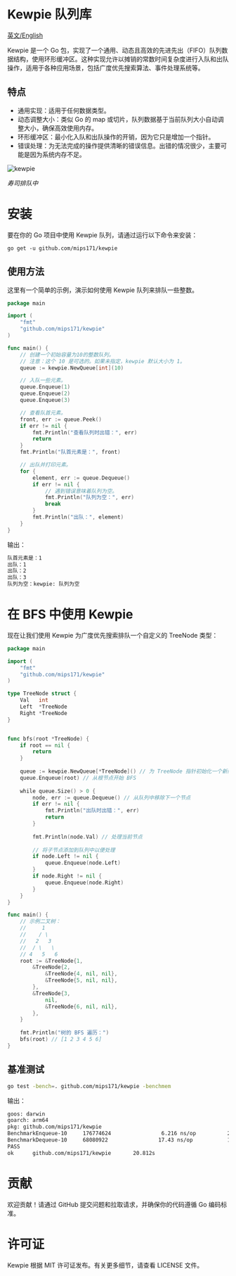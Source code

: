 # Kewpie 队列库

[英文/English](Readme.md)

Kewpie 是一个 Go 包，实现了一个通用、动态且高效的先进先出（FIFO）队列数据结构，使用环形缓冲区。这种实现允许以摊销的常数时间复杂度进行入队和出队操作，适用于各种应用场景，包括广度优先搜索算法、事件处理系统等。

## 特点
* 通用实现：适用于任何数据类型。
* 动态调整大小：类似 Go 的 map 或切片，队列数据基于当前队列大小自动调整大小，确保高效使用内存。
* 环形缓冲区：最小化入队和出队操作的开销，因为它只是增加一个指针。
* 错误处理：为无法完成的操作提供清晰的错误信息。出错的情况很少，主要可能是因为系统内存不足。

![kewpie](https://github.com/mips171/kewpie/assets/18670565/c48e43a5-927a-4dea-82d8-85589989ff37)

*寿司排队中*

# 安装 
要在你的 Go 项目中使用 Kewpie 队列，请通过运行以下命令来安装：

```shell
go get -u github.com/mips171/kewpie
```

## 使用方法

这里有一个简单的示例，演示如何使用 Kewpie 队列来排队一些整数。

```go
package main

import (
    "fmt"
    "github.com/mips171/kewpie"
)

func main() {
    // 创建一个初始容量为10的整数队列。
    // 注意：这个 10 是可选的。如果未指定，kewpie 默认大小为 1。
    queue := kewpie.NewQueue[int](10)

    // 入队一些元素。
    queue.Enqueue(1)
    queue.Enqueue(2)
    queue.Enqueue(3)

    // 查看队首元素。
    front, err := queue.Peek()
    if err != nil {
        fmt.Println("查看队列时出错：", err)
        return
    }
    fmt.Println("队首元素是：", front)

    // 出队并打印元素。
    for {
        element, err := queue.Dequeue()
        if err != nil {
            // 遇到错误意味着队列为空。
            fmt.Println("队列为空：", err)
            break
        }
        fmt.Println("出队：", element)
    }
}
```
输出：

```sh
队首元素是：1
出队：1
出队：2
出队：3
队列为空：kewpie: 队列为空
```

# 在 BFS 中使用 Kewpie

现在让我们使用 Kewpie 为广度优先搜索排队一个自定义的 TreeNode 类型：

```go
package main

import (
    "fmt"
    "github.com/mips171/kewpie"
)

type TreeNode struct {
    Val   int
    Left  *TreeNode
    Right *TreeNode
}


func bfs(root *TreeNode) {
    if root == nil {
        return
    }
    
    queue := kewpie.NewQueue[*TreeNode]() // 为 TreeNode 指针初始化一个新队列
    queue.Enqueue(root) // 从根节点开始 BFS
    
    while queue.Size() > 0 {
        node, err := queue.Dequeue() // 从队列中移除下一个节点
        if err != nil {
            fmt.Println("出队时出错：", err)
            return
        }
        
        fmt.Println(node.Val) // 处理当前节点
        
        // 将子节点添加到队列中以便处理
        if node.Left != nil {
            queue.Enqueue(node.Left)
        }
        if node.Right != nil {
            queue.Enqueue(node.Right)
        }
    }
}

func main() {
    // 示例二叉树：
    //     1
    //    / \
    //   2   3
    //  / \   \
    // 4   5   6
    root := &TreeNode{1,
        &TreeNode{2,
            &TreeNode{4, nil, nil},
            &TreeNode{5, nil, nil},
        },
        &TreeNode{3,
            nil,
            &TreeNode{6, nil, nil},
        },
    }
    
    fmt.Println("树的 BFS 遍历：")
    bfs(root) // [1 2 3 4 5 6]
}
```

## 基准测试

```sh
go test -bench=. github.com/mips171/kewpie -benchmem
```

输出：

```sh
goos: darwin
goarch: arm64
pkg: github.com/mips171/kewpie
BenchmarkEnqueue-10     176774624                6.216 ns/op          24 B/op          0 allocs/op
BenchmarkDequeue-10     68080922                17.43 ns/op           15 B/op          0 allocs/op
PASS
ok      github.com/mips171/kewpie       20.812s
```

# 贡献
欢迎贡献！请通过 GitHub 提交问题和拉取请求，并确保你的代码遵循 Go 编码标准。

# 许可证
Kewpie 根据 MIT 许可证发布。有关更多细节，请查看 LICENSE 文件。